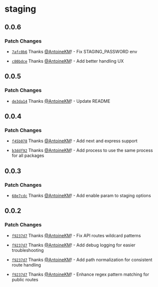 # staging

## 0.0.6

### Patch Changes

- [`7afc0b6`](https://github.com/AntoineKM/staging/commit/7afc0b6bc604d7a5e14c40780101b0f85f52fa3b) Thanks [@AntoineKM](https://github.com/AntoineKM)! - Fix STAGING_PASSWORD env

- [`c80bdce`](https://github.com/AntoineKM/staging/commit/c80bdce15f670791f531237bd6e12c224f19e959) Thanks [@AntoineKM](https://github.com/AntoineKM)! - Add better handling UX

## 0.0.5

### Patch Changes

- [`de3da14`](https://github.com/AntoineKM/staging/commit/de3da14c8128538441e63fabc3d7ea527c33413c) Thanks [@AntoineKM](https://github.com/AntoineKM)! - Update README

## 0.0.4

### Patch Changes

- [`f45b078`](https://github.com/AntoineKM/staging/commit/f45b078976ae4915b8e6f45d90f2c12e610044ae) Thanks [@AntoineKM](https://github.com/AntoineKM)! - Add next and express support

- [`b3ddf92`](https://github.com/AntoineKM/staging/commit/b3ddf92011d50c7ce5e8e15ff899e6f221021835) Thanks [@AntoineKM](https://github.com/AntoineKM)! - Add process to use the same process for all packages

## 0.0.3

### Patch Changes

- [`68e7cdc`](https://github.com/AntoineKM/staging/commit/68e7cdc5a0c27ff731baad27a4139cb338ca763c) Thanks [@AntoineKM](https://github.com/AntoineKM)! - Add enable param to staging options

## 0.0.2

### Patch Changes

- [`f9237d7`](https://github.com/AntoineKM/staging/commit/f9237d750cff72013141503a09b1cac82ba08d1f) Thanks [@AntoineKM](https://github.com/AntoineKM)! - Fix API routes wildcard patterns

- [`f9237d7`](https://github.com/AntoineKM/staging/commit/f9237d750cff72013141503a09b1cac82ba08d1f) Thanks [@AntoineKM](https://github.com/AntoineKM)! - Add debug logging for easier troubleshooting

- [`f9237d7`](https://github.com/AntoineKM/staging/commit/f9237d750cff72013141503a09b1cac82ba08d1f) Thanks [@AntoineKM](https://github.com/AntoineKM)! - Add path normalization for consistent route handling

- [`f9237d7`](https://github.com/AntoineKM/staging/commit/f9237d750cff72013141503a09b1cac82ba08d1f) Thanks [@AntoineKM](https://github.com/AntoineKM)! - Enhance regex pattern matching for public routes
